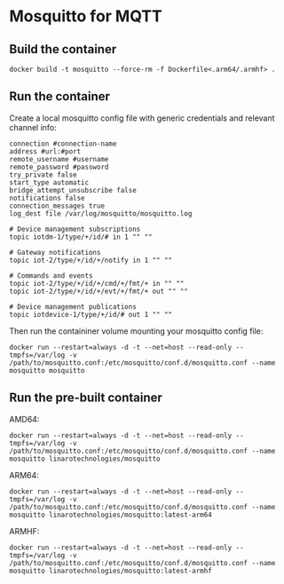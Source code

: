 # Mosquitto for MQTT

## Build the container

```
docker build -t mosquitto --force-rm -f Dockerfile<.arm64/.armhf> .
```

## Run the container

Create a local mosquitto config file with generic credentials and relevant channel info:

```
connection #connection-name
address #url:#port
remote_username #username 
remote_password #password
try_private false
start_type automatic
bridge_attempt_unsubscribe false
notifications false
connection_messages true
log_dest file /var/log/mosquitto/mosquitto.log

# Device management subscriptions
topic iotdm-1/type/+/id/# in 1 "" ""

# Gateway notifications
topic iot-2/type/+/id/+/notify in 1 "" ""

# Commands and events
topic iot-2/type/+/id/+/cmd/+/fmt/+ in "" ""
topic iot-2/type/+/id/+/evt/+/fmt/+ out "" ""

# Device management publications
topic iotdevice-1/type/+/id/# out 1 "" ""
```

Then run the containiner volume mounting your mosquitto config file:

```
docker run --restart=always -d -t --net=host --read-only --tmpfs=/var/log -v /path/to/mosquitto.conf:/etc/mosquitto/conf.d/mosquitto.conf --name mosquitto mosquitto
```

## Run the pre-built container

AMD64:

```
docker run --restart=always -d -t --net=host --read-only --tmpfs=/var/log -v /path/to/mosquitto.conf:/etc/mosquitto/conf.d/mosquitto.conf --name mosquitto linarotechnologies/mosquitto
```

ARM64:

```
docker run --restart=always -d -t --net=host --read-only --tmpfs=/var/log -v /path/to/mosquitto.conf:/etc/mosquitto/conf.d/mosquitto.conf --name mosquitto linarotechnologies/mosquitto:latest-arm64
```

ARMHF:

```
docker run --restart=always -d -t --net=host --read-only --tmpfs=/var/log -v /path/to/mosquitto.conf:/etc/mosquitto/conf.d/mosquitto.conf --name mosquitto linarotechnologies/mosquitto:latest-armhf
```
